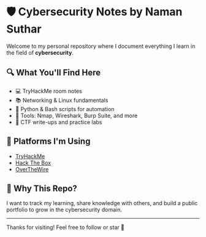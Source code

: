 # 🛡️ Cybersecurity Notes by Naman Suthar

Welcome to my personal repository where I document everything I learn in the field of **cybersecurity**.

## 🔍 What You'll Find Here

- 💻 TryHackMe room notes
- 📚 Networking & Linux fundamentals
- 🐍 Python & Bash scripts for automation
- 🔧 Tools: Nmap, Wireshark, Burp Suite, and more
- 🚩 CTF write-ups and practice labs

## 🔗 Platforms I'm Using

- [TryHackMe](https://tryhackme.com/)
- [Hack The Box](https://www.hackthebox.com/)
- [OverTheWire](https://overthewire.org/)

## 🧠 Why This Repo?

I want to track my learning, share knowledge with others, and build a public portfolio to grow in the cybersecurity domain.

---

Thanks for visiting! Feel free to follow or star 🌟